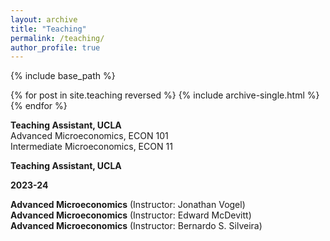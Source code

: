 ```yaml
---
layout: archive
title: "Teaching"
permalink: /teaching/
author_profile: true
---
```


{% include base_path %}

{% for post in site.teaching reversed %}
  {% include archive-single.html %}
{% endfor %}

**Teaching Assistant, UCLA**<br>
<span class="indent"> Advanced Microeconomics, ECON 101</span><br>
<span class="indent"> Intermediate Microeconomics, ECON 11</span>


**Teaching Assistant, UCLA**<br>
<div class="row mb-5">
  <div class="col-md-1">
    <strong>2023-24</strong>
  </div>
  <div class="col-md-10">
    <p><strong>Advanced Microeconomics</strong> (Instructor: Jonathan Vogel)<br>
       <strong>Advanced Microeconomics</strong> (Instructor: Edward McDevitt)<br>
       <strong>Advanced Microeconomics</strong> (Instructor: Bernardo S. Silveira)</p>
  </div>
</div>


